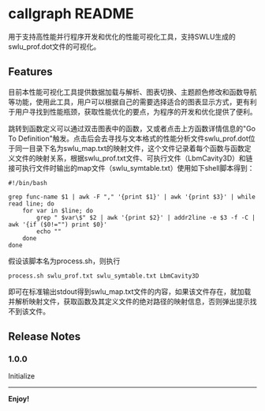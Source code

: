 # callgraph README

用于支持高性能并行程序开发和优化的性能可视化工具，支持SWLU生成的swlu_prof.dot文件的可视化。

## Features

目前本性能可视化工具提供数据加载与解析、图表切换、主题颜色修改和函数导航等功能，使用此工具，用户可以根据自己的需要选择适合的图表显示方式，更有利于用户寻找到性能瓶颈，获取性能优化的要点，为程序的开发和优化提供了便利。

跳转到函数定义可以通过双击图表中的函数，又或者点击上方函数详情信息的"Go To Definition"触发。点击后会去寻找与文本格式的性能分析文件swlu_prof.dot位于同一目录下名为swlu_map.txt的映射文件，这个文件记录着每个函数与函数定义文件的映射关系，根据swlu_prof.txt文件、可执行文件（LbmCavity3D）和链接可执行文件时输出的map文件（swlu_symtable.txt）使用如下shell脚本得到：
```
#!/bin/bash

grep func-name $1 | awk -F "," '{print $1}' | awk '{print $3}' | while read line; do
	for var in $line; do
		grep " $var\$" $2 | awk '{print $2}' | addr2line -e $3 -f -C | awk '{if ($0!="") print $0}'
		echo ""
	done
done
```
假设该脚本名为process.sh，则执行
```
process.sh swlu_prof.txt swlu_symtable.txt LbmCavity3D
```
即可在标准输出stdout得到swlu_map.txt文件的内容，如果该文件存在，就加载并解析映射文件，获取函数及其定义文件的绝对路径的映射信息，否则弹出提示找不到该文件。
<!-- 
## Known Issues

Calling out known issues can help limit users opening duplicate issues against your extension. -->

## Release Notes

### 1.0.0

Initialize

<!-- ### 1.0.1

Fixed issue #.

### 1.1.0

Added features X, Y, and Z. -->

-----------------------------------------------------------------------------------------------------------

**Enjoy!**
